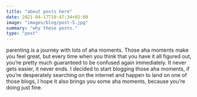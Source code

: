 ```yaml
---
title: "about posts here"
date: 2021-04-17T19:47:34+02:00
image: "images/blog/post-5.jpg"
summary: "why these posts."
type: "post"
---
```


parenting is a journey with lots of aha moments. Those aha moments make you feel great, but every time when you think that you have it all figured out, you’re pretty much guaranteed to be confused again immediately. It never gets easier, it never ends. I decided to start blogging those aha moments, if you’re desperately searching on the internet and happen to land on one of those blogs, I hope it also brings you some aha moments, because you’re doing just fine.